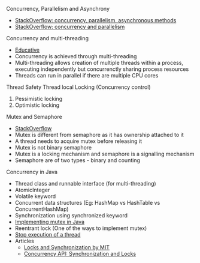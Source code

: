 
Concurrency, Parallelism and Asynchrony
- [StackOverflow: concurrency, parallelism, asynchronous methods](https://stackoverflow.com/questions/4844637/what-is-the-difference-between-concurrency-parallelism-and-asynchronous-methods)
- [StackOverflow: concurrency and parallelism](https://stackoverflow.com/questions/1050222/what-is-the-difference-between-concurrency-and-parallelism)

Concurrency and multi-threading 
- [Educative](https://www.educative.io/blog/multithreading-and-concurrency-fundamentals)
- Concurrency is achieved through multi-threading 
- Multi-threading allows creation of multiple threads within a process, executing independently but concurrenctly sharing process resources
- Threads can run in parallel if there are multiple CPU cores 

Thread Safety
Thread local
Locking (Concurrency control) 
  1. Pessimistic locking 
  2. Optimistic locking 

Mutex and Semaphore 
- [StackOverflow](https://stackoverflow.com/questions/771347/what-is-mutex-and-semaphore-in-java-what-is-the-main-difference)
- Mutex is different from semaphore as it has ownership attached to it
- A thread needs to acquire mutex before releasing it 
- Mutex is not binary semaphore
- Mutex is a locking mechanism and semaphore is a signalling mechanism 
- Semaphore are of two types - binary and counting 

Concurrency in Java 
- Thread class and runnable interface (for multi-threading)
- AtomicInteger
- Volatile keyword
- Concurrent data structures (Eg: HashMap vs HashTable vs ConcurrentHashMap)
- Synchronization using synchronized keyword
- [Implementing mutex in Java](https://stackoverflow.com/questions/5291041/is-there-a-mutex-in-java) 
- Reentrant lock (One of the ways to implement mutex)
- [Stop execution of a thread](https://www.geeksforgeeks.org/java-concurrency-yield-sleep-and-join-methods/)
- Articles
  - [Locks and Synchronization by MIT](https://web.mit.edu/6.005/www/fa15/classes/23-locks/) 
  - [Concurrency API: Synchronization and Locks](https://winterbe.com/posts/2015/04/30/java8-concurrency-tutorial-synchronized-locks-examples/)
